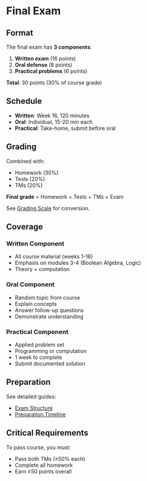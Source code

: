 # Final Exam

## Format

The final exam has **3 components**:

1. **Written exam** (16 points)
2. **Oral defense** (8 points)
3. **Practical problems** (6 points)

**Total**: 30 points (30% of course grade)

## Schedule

- **Written**: Week 16, 120 minutes
- **Oral**: Individual, 15-20 min each
- **Practical**: Take-home, submit before oral

## Grading

Combined with:

- Homework (30%)
- Tests (20%)
- TMs (20%)

**Final grade** = Homework + Tests + TMs + Exam

See [Grading Scale](../../course/grading/scale.md) for conversion.

## Coverage

### Written Component

- All course material (weeks 1-16)
- Emphasis on modules 3-4 (Boolean Algebra, Logic)
- Theory + computation

### Oral Component

- Random topic from course
- Explain concepts
- Answer follow-up questions
- Demonstrate understanding

### Practical Component

- Applied problem set
- Programming or computation
- 1 week to complete
- Submit documented solution

## Preparation

See detailed guides:

- [Exam Structure](./structure.md)
- [Preparation Timeline](./preparation.md)

## Critical Requirements

To pass course, you must:

- Pass both TMs (≥50% each)
- Complete all homework
- Earn ≥50 points overall
